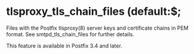 # tlsproxy_tls_chain_files (default:$; 

 Files with the Postfix tlsproxy(8) server keys and certificate
chains in PEM format. See smtpd_tls_chain_files for further details. 

 This feature is available in Postfix 3.4 and later. 


